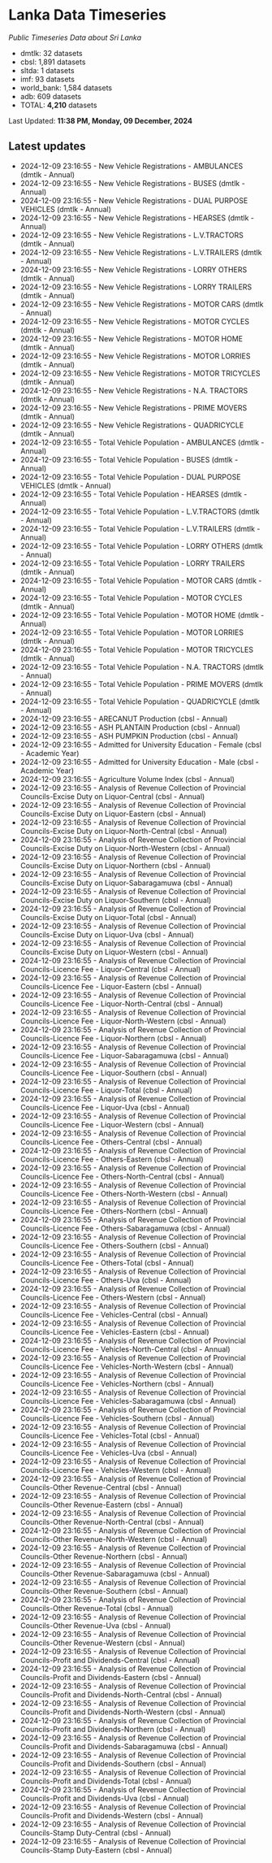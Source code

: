 # Lanka Data Timeseries
*Public Timeseries Data about Sri Lanka*

* dmtlk: 32 datasets
* cbsl: 1,891 datasets
* sltda: 1 datasets
* imf: 93 datasets
* world_bank: 1,584 datasets
* adb: 609 datasets
* TOTAL: **4,210** datasets

Last Updated: **11:38 PM, Monday, 09 December, 2024**

## Latest updates

* 2024-12-09 23:16:55 - New Vehicle Registrations - AMBULANCES (dmtlk - Annual)
* 2024-12-09 23:16:55 - New Vehicle Registrations - BUSES (dmtlk - Annual)
* 2024-12-09 23:16:55 - New Vehicle Registrations - DUAL PURPOSE VEHICLES (dmtlk - Annual)
* 2024-12-09 23:16:55 - New Vehicle Registrations - HEARSES (dmtlk - Annual)
* 2024-12-09 23:16:55 - New Vehicle Registrations - L.V.TRACTORS (dmtlk - Annual)
* 2024-12-09 23:16:55 - New Vehicle Registrations - L.V.TRAILERS (dmtlk - Annual)
* 2024-12-09 23:16:55 - New Vehicle Registrations - LORRY OTHERS (dmtlk - Annual)
* 2024-12-09 23:16:55 - New Vehicle Registrations - LORRY TRAILERS (dmtlk - Annual)
* 2024-12-09 23:16:55 - New Vehicle Registrations - MOTOR CARS (dmtlk - Annual)
* 2024-12-09 23:16:55 - New Vehicle Registrations - MOTOR CYCLES (dmtlk - Annual)
* 2024-12-09 23:16:55 - New Vehicle Registrations - MOTOR HOME (dmtlk - Annual)
* 2024-12-09 23:16:55 - New Vehicle Registrations - MOTOR LORRIES (dmtlk - Annual)
* 2024-12-09 23:16:55 - New Vehicle Registrations - MOTOR TRICYCLES (dmtlk - Annual)
* 2024-12-09 23:16:55 - New Vehicle Registrations - N.A. TRACTORS (dmtlk - Annual)
* 2024-12-09 23:16:55 - New Vehicle Registrations - PRIME MOVERS (dmtlk - Annual)
* 2024-12-09 23:16:55 - New Vehicle Registrations - QUADRICYCLE (dmtlk - Annual)
* 2024-12-09 23:16:55 - Total Vehicle Population - AMBULANCES (dmtlk - Annual)
* 2024-12-09 23:16:55 - Total Vehicle Population - BUSES (dmtlk - Annual)
* 2024-12-09 23:16:55 - Total Vehicle Population - DUAL PURPOSE VEHICLES (dmtlk - Annual)
* 2024-12-09 23:16:55 - Total Vehicle Population - HEARSES (dmtlk - Annual)
* 2024-12-09 23:16:55 - Total Vehicle Population - L.V.TRACTORS (dmtlk - Annual)
* 2024-12-09 23:16:55 - Total Vehicle Population - L.V.TRAILERS (dmtlk - Annual)
* 2024-12-09 23:16:55 - Total Vehicle Population - LORRY OTHERS (dmtlk - Annual)
* 2024-12-09 23:16:55 - Total Vehicle Population - LORRY TRAILERS (dmtlk - Annual)
* 2024-12-09 23:16:55 - Total Vehicle Population - MOTOR CARS (dmtlk - Annual)
* 2024-12-09 23:16:55 - Total Vehicle Population - MOTOR CYCLES (dmtlk - Annual)
* 2024-12-09 23:16:55 - Total Vehicle Population - MOTOR HOME (dmtlk - Annual)
* 2024-12-09 23:16:55 - Total Vehicle Population - MOTOR LORRIES (dmtlk - Annual)
* 2024-12-09 23:16:55 - Total Vehicle Population - MOTOR TRICYCLES (dmtlk - Annual)
* 2024-12-09 23:16:55 - Total Vehicle Population - N.A. TRACTORS (dmtlk - Annual)
* 2024-12-09 23:16:55 - Total Vehicle Population - PRIME MOVERS (dmtlk - Annual)
* 2024-12-09 23:16:55 - Total Vehicle Population - QUADRICYCLE (dmtlk - Annual)
* 2024-12-09 23:16:55 - ARECANUT Production (cbsl - Annual)
* 2024-12-09 23:16:55 - ASH PLANTAIN Production (cbsl - Annual)
* 2024-12-09 23:16:55 - ASH PUMPKIN Production (cbsl - Annual)
* 2024-12-09 23:16:55 - Admitted for University Education - Female (cbsl - Academic Year)
* 2024-12-09 23:16:55 - Admitted for University Education - Male (cbsl - Academic Year)
* 2024-12-09 23:16:55 - Agriculture Volume Index (cbsl - Annual)
* 2024-12-09 23:16:55 - Analysis of Revenue Collection of Provincial Councils-Excise Duty on Liquor-Central (cbsl - Annual)
* 2024-12-09 23:16:55 - Analysis of Revenue Collection of Provincial Councils-Excise Duty on Liquor-Eastern (cbsl - Annual)
* 2024-12-09 23:16:55 - Analysis of Revenue Collection of Provincial Councils-Excise Duty on Liquor-North-Central (cbsl - Annual)
* 2024-12-09 23:16:55 - Analysis of Revenue Collection of Provincial Councils-Excise Duty on Liquor-North-Western (cbsl - Annual)
* 2024-12-09 23:16:55 - Analysis of Revenue Collection of Provincial Councils-Excise Duty on Liquor-Northern (cbsl - Annual)
* 2024-12-09 23:16:55 - Analysis of Revenue Collection of Provincial Councils-Excise Duty on Liquor-Sabaragamuwa (cbsl - Annual)
* 2024-12-09 23:16:55 - Analysis of Revenue Collection of Provincial Councils-Excise Duty on Liquor-Southern (cbsl - Annual)
* 2024-12-09 23:16:55 - Analysis of Revenue Collection of Provincial Councils-Excise Duty on Liquor-Total (cbsl - Annual)
* 2024-12-09 23:16:55 - Analysis of Revenue Collection of Provincial Councils-Excise Duty on Liquor-Uva (cbsl - Annual)
* 2024-12-09 23:16:55 - Analysis of Revenue Collection of Provincial Councils-Excise Duty on Liquor-Western (cbsl - Annual)
* 2024-12-09 23:16:55 - Analysis of Revenue Collection of Provincial Councils-Licence Fee - Liquor-Central (cbsl - Annual)
* 2024-12-09 23:16:55 - Analysis of Revenue Collection of Provincial Councils-Licence Fee - Liquor-Eastern (cbsl - Annual)
* 2024-12-09 23:16:55 - Analysis of Revenue Collection of Provincial Councils-Licence Fee - Liquor-North-Central (cbsl - Annual)
* 2024-12-09 23:16:55 - Analysis of Revenue Collection of Provincial Councils-Licence Fee - Liquor-North-Western (cbsl - Annual)
* 2024-12-09 23:16:55 - Analysis of Revenue Collection of Provincial Councils-Licence Fee - Liquor-Northern (cbsl - Annual)
* 2024-12-09 23:16:55 - Analysis of Revenue Collection of Provincial Councils-Licence Fee - Liquor-Sabaragamuwa (cbsl - Annual)
* 2024-12-09 23:16:55 - Analysis of Revenue Collection of Provincial Councils-Licence Fee - Liquor-Southern (cbsl - Annual)
* 2024-12-09 23:16:55 - Analysis of Revenue Collection of Provincial Councils-Licence Fee - Liquor-Total (cbsl - Annual)
* 2024-12-09 23:16:55 - Analysis of Revenue Collection of Provincial Councils-Licence Fee - Liquor-Uva (cbsl - Annual)
* 2024-12-09 23:16:55 - Analysis of Revenue Collection of Provincial Councils-Licence Fee - Liquor-Western (cbsl - Annual)
* 2024-12-09 23:16:55 - Analysis of Revenue Collection of Provincial Councils-Licence Fee - Others-Central (cbsl - Annual)
* 2024-12-09 23:16:55 - Analysis of Revenue Collection of Provincial Councils-Licence Fee - Others-Eastern (cbsl - Annual)
* 2024-12-09 23:16:55 - Analysis of Revenue Collection of Provincial Councils-Licence Fee - Others-North-Central (cbsl - Annual)
* 2024-12-09 23:16:55 - Analysis of Revenue Collection of Provincial Councils-Licence Fee - Others-North-Western (cbsl - Annual)
* 2024-12-09 23:16:55 - Analysis of Revenue Collection of Provincial Councils-Licence Fee - Others-Northern (cbsl - Annual)
* 2024-12-09 23:16:55 - Analysis of Revenue Collection of Provincial Councils-Licence Fee - Others-Sabaragamuwa (cbsl - Annual)
* 2024-12-09 23:16:55 - Analysis of Revenue Collection of Provincial Councils-Licence Fee - Others-Southern (cbsl - Annual)
* 2024-12-09 23:16:55 - Analysis of Revenue Collection of Provincial Councils-Licence Fee - Others-Total (cbsl - Annual)
* 2024-12-09 23:16:55 - Analysis of Revenue Collection of Provincial Councils-Licence Fee - Others-Uva (cbsl - Annual)
* 2024-12-09 23:16:55 - Analysis of Revenue Collection of Provincial Councils-Licence Fee - Others-Western (cbsl - Annual)
* 2024-12-09 23:16:55 - Analysis of Revenue Collection of Provincial Councils-Licence Fee - Vehicles-Central (cbsl - Annual)
* 2024-12-09 23:16:55 - Analysis of Revenue Collection of Provincial Councils-Licence Fee - Vehicles-Eastern (cbsl - Annual)
* 2024-12-09 23:16:55 - Analysis of Revenue Collection of Provincial Councils-Licence Fee - Vehicles-North-Central (cbsl - Annual)
* 2024-12-09 23:16:55 - Analysis of Revenue Collection of Provincial Councils-Licence Fee - Vehicles-North-Western (cbsl - Annual)
* 2024-12-09 23:16:55 - Analysis of Revenue Collection of Provincial Councils-Licence Fee - Vehicles-Northern (cbsl - Annual)
* 2024-12-09 23:16:55 - Analysis of Revenue Collection of Provincial Councils-Licence Fee - Vehicles-Sabaragamuwa (cbsl - Annual)
* 2024-12-09 23:16:55 - Analysis of Revenue Collection of Provincial Councils-Licence Fee - Vehicles-Southern (cbsl - Annual)
* 2024-12-09 23:16:55 - Analysis of Revenue Collection of Provincial Councils-Licence Fee - Vehicles-Total (cbsl - Annual)
* 2024-12-09 23:16:55 - Analysis of Revenue Collection of Provincial Councils-Licence Fee - Vehicles-Uva (cbsl - Annual)
* 2024-12-09 23:16:55 - Analysis of Revenue Collection of Provincial Councils-Licence Fee - Vehicles-Western (cbsl - Annual)
* 2024-12-09 23:16:55 - Analysis of Revenue Collection of Provincial Councils-Other Revenue-Central (cbsl - Annual)
* 2024-12-09 23:16:55 - Analysis of Revenue Collection of Provincial Councils-Other Revenue-Eastern (cbsl - Annual)
* 2024-12-09 23:16:55 - Analysis of Revenue Collection of Provincial Councils-Other Revenue-North-Central (cbsl - Annual)
* 2024-12-09 23:16:55 - Analysis of Revenue Collection of Provincial Councils-Other Revenue-North-Western (cbsl - Annual)
* 2024-12-09 23:16:55 - Analysis of Revenue Collection of Provincial Councils-Other Revenue-Northern (cbsl - Annual)
* 2024-12-09 23:16:55 - Analysis of Revenue Collection of Provincial Councils-Other Revenue-Sabaragamuwa (cbsl - Annual)
* 2024-12-09 23:16:55 - Analysis of Revenue Collection of Provincial Councils-Other Revenue-Southern (cbsl - Annual)
* 2024-12-09 23:16:55 - Analysis of Revenue Collection of Provincial Councils-Other Revenue-Total (cbsl - Annual)
* 2024-12-09 23:16:55 - Analysis of Revenue Collection of Provincial Councils-Other Revenue-Uva (cbsl - Annual)
* 2024-12-09 23:16:55 - Analysis of Revenue Collection of Provincial Councils-Other Revenue-Western (cbsl - Annual)
* 2024-12-09 23:16:55 - Analysis of Revenue Collection of Provincial Councils-Profit and Dividends-Central (cbsl - Annual)
* 2024-12-09 23:16:55 - Analysis of Revenue Collection of Provincial Councils-Profit and Dividends-Eastern (cbsl - Annual)
* 2024-12-09 23:16:55 - Analysis of Revenue Collection of Provincial Councils-Profit and Dividends-North-Central (cbsl - Annual)
* 2024-12-09 23:16:55 - Analysis of Revenue Collection of Provincial Councils-Profit and Dividends-North-Western (cbsl - Annual)
* 2024-12-09 23:16:55 - Analysis of Revenue Collection of Provincial Councils-Profit and Dividends-Northern (cbsl - Annual)
* 2024-12-09 23:16:55 - Analysis of Revenue Collection of Provincial Councils-Profit and Dividends-Sabaragamuwa (cbsl - Annual)
* 2024-12-09 23:16:55 - Analysis of Revenue Collection of Provincial Councils-Profit and Dividends-Southern (cbsl - Annual)
* 2024-12-09 23:16:55 - Analysis of Revenue Collection of Provincial Councils-Profit and Dividends-Total (cbsl - Annual)
* 2024-12-09 23:16:55 - Analysis of Revenue Collection of Provincial Councils-Profit and Dividends-Uva (cbsl - Annual)
* 2024-12-09 23:16:55 - Analysis of Revenue Collection of Provincial Councils-Profit and Dividends-Western (cbsl - Annual)
* 2024-12-09 23:16:55 - Analysis of Revenue Collection of Provincial Councils-Stamp Duty-Central (cbsl - Annual)
* 2024-12-09 23:16:55 - Analysis of Revenue Collection of Provincial Councils-Stamp Duty-Eastern (cbsl - Annual)